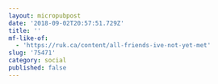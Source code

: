 ```yaml
---
layout: micropubpost
date: '2018-09-02T20:57:51.729Z'
title: ''
mf-like-of:
  - 'https://ruk.ca/content/all-friends-ive-not-yet-met'
slug: '75471'
category: social
published: false
---
```

